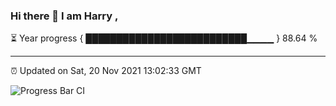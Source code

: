 ### Hi there 👋 I am Harry , 

⏳ Year progress { ██████████████████████████▁▁▁▁ } 88.64 %

---

⏰ Updated on Sat, 20 Nov 2021 13:02:33 GMT

![Progress Bar CI](https://github.com/duykhang68/duykhang68/workflows/Progress%20Bar%20CI/badge.svg)
